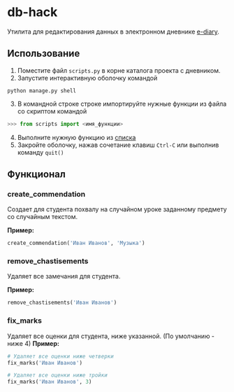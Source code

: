 # db-hack
Утилита для редактирования данных в электронном дневнике [e-diary](https://github.com/devmanorg/e-diary).

## Использование
1. Поместите файл `scripts.py` в корне каталога проекта с дневником.
2. Запустите интерактивную оболочку командой 
```shell
python manage.py shell 
```
3. В командной строке строке импортируйте нужные функции из файла со скриптом командой

```python
>>> from scripts import <имя_функции>
```
4. Выполните нужную функцию из [списка](##Функционал)
5. Закройте оболочку, нажав сочетание клавиш `Ctrl-C` или выполнив команду `quit()`

## Функционал

### create_commendation

Создает для студента похвалу на случайном уроке заданному предмету со случайным текстом.

**Пример:**
```python
create_commendation('Иван Иванов', 'Музыка')
```

### remove_chastisements

Удаляет все замечания для студента.

**Пример:**
```python
remove_chastisements('Иван Иванов')
```

### fix_marks

Удаляет все оценки для студента, ниже указанной. (По умолчанию - ниже 4)
**Пример:**
```python
# Удаляет все оценки ниже четверки
fix_marks('Иван Иванов')
```
```python
# Удаляет все оценки ниже тройки
fix_marks('Иван Иванов', 3)
```